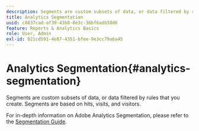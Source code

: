 ```yaml
---
description: Segments are custom subsets of data, or data filtered by rules that you create. Segments are based on hits, visits, and visitors.
title: Analytics Segmentation
uuid: c8837cad-af30-43b8-8e3c-36bf6adb58d6
feature: Reports & Analytics Basics
role: User, Admin
exl-id: 021cd591-4e87-4351-bfee-9e3cc79a6a45
---
```

# Analytics Segmentation{#analytics-segmentation}

Segments are custom subsets of data, or data filtered by rules that you create. Segments are based on hits, visits, and visitors.

For in-depth information on Adobe Analytics Segmentation, please refer to the [Segmentation Guide](https://experienceleague.adobe.com/docs/analytics/components/segmentation/seg-home.html).
